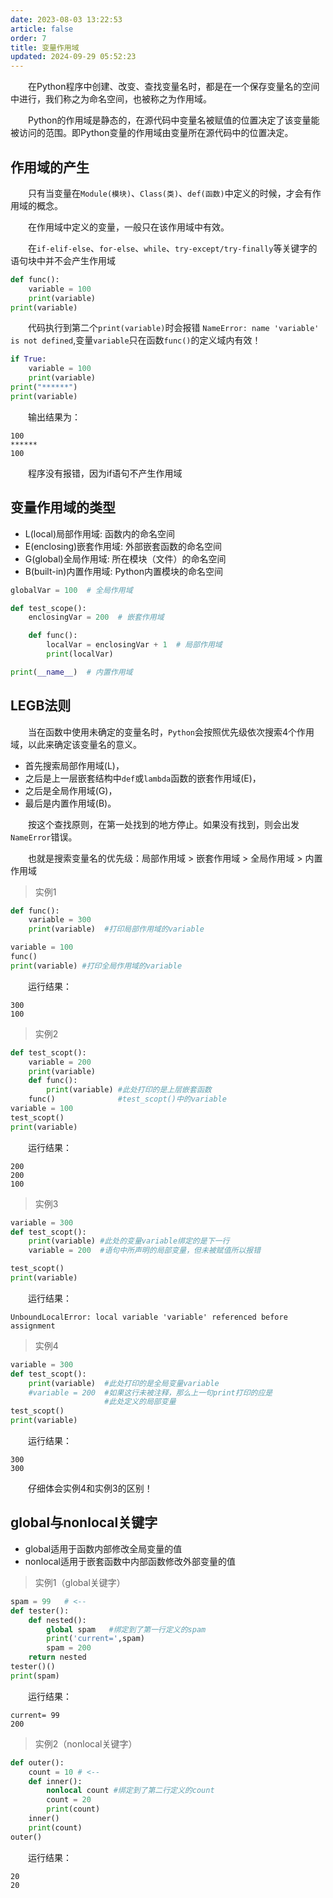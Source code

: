 ```yaml
---
date: 2023-08-03 13:22:53
article: false
order: 7
title: 变量作用域
updated: 2024-09-29 05:52:23
---
```

　　在Python程序中创建、改变、查找变量名时，都是在一个保存变量名的空间中进行，我们称之为命名空间，也被称之为作用域。

　　Python的作用域是静态的，在源代码中变量名被赋值的位置决定了该变量能被访问的范围。即Python变量的作用域由变量所在源代码中的位置决定。

## 作用域的产生

　　只有当变量在`Module(模块)`、`Class(类)`、`def(函数)`中定义的时候，才会有作用域的概念。

　　在作用域中定义的变量，一般只在该作用域中有效。

　　在`if-elif-else`、`for-else`、`while`、`try-except/try-finally`等关键字的语句块中并不会产生作用域

```python
def func():
    variable = 100
    print(variable)
print(variable)
```

　　代码执行到第二个`print(variable)`时会报错 `NameError: name 'variable' is not defined`,变量`variable`只在函数`func()`的定义域内有效！

```python
if True:
    variable = 100
    print(variable)
print("******")
print(variable)
```

　　输出结果为：

```shell
100     
******
100
```

　　程序没有报错，因为if语句不产生作用域

## 变量作用域的类型

- L(local)局部作用域: 函数内的命名空间
- E(enclosing)嵌套作用域: 外部嵌套函数的命名空间
- G(global)全局作用域: 所在模块（文件）的命名空间
- B(built-in)内置作用域: Python内置模块的命名空间

```python
globalVar = 100  # 全局作用域     

def test_scope():
    enclosingVar = 200  # 嵌套作用域

    def func():
        localVar = enclosingVar + 1  # 局部作用域
        print(localVar)

print(__name__)  # 内置作用域
```

## LEGB法则

　　当在函数中使用未确定的变量名时，`Python`会按照优先级依次搜索4个作用域，以此来确定该变量名的意义。

- 首先搜索局部作用域(L)，
- 之后是上一层嵌套结构中`def`或`lambda`函数的嵌套作用域(E)，
- 之后是全局作用域(G)，
- 最后是内置作用域(B)。

　　按这个查找原则，在第一处找到的地方停止。如果没有找到，则会出发`NameError`错误。

　　也就是搜索变量名的优先级：局部作用域 > 嵌套作用域 > 全局作用域 > 内置作用域

> 实例1

```python
def func():
    variable = 300
    print(variable)  #打印局部作用域的variable

variable = 100
func()
print(variable) #打印全局作用域的variable
```

　　运行结果：

```shell
300
100
```

> 实例2

```python
def test_scopt():
    variable = 200
    print(variable)
    def func():
        print(variable) #此处打印的是上层嵌套函数
    func()              #test_scopt()中的variable
variable = 100
test_scopt()
print(variable)
```

　　运行结果：

```shell
200
200
100
```

> 实例3

```python
variable = 300
def test_scopt():
    print(variable) #此处的变量variable绑定的是下一行  
    variable = 200  #语句中所声明的局部变量，但未被赋值所以报错

test_scopt()
print(variable)
```

　　运行结果：

```shell
UnboundLocalError: local variable 'variable' referenced before assignment
```

> 实例4

```python
variable = 300
def test_scopt():
    print(variable)  #此处打印的是全局变量variable
    #variable = 200  #如果这行未被注释，那么上一句print打印的应是
                     #此处定义的局部变量     
test_scopt()
print(variable)
```

　　运行结果：

```shell
300
300
```

　　仔细体会实例4和实例3的区别！

## global与nonlocal关键字

- global适用于函数内部修改全局变量的值
- nonlocal适用于嵌套函数中内部函数修改外部变量的值

> 实例1（global关键字）

```python
spam = 99   # <--
def tester():
    def nested():
        global spam   #绑定到了第一行定义的spam
        print('current=',spam)
        spam = 200
    return nested
tester()()
print(spam)
```

　　运行结果：

```shell
current= 99
200
```

> 实例2（nonlocal关键字）

```python
def outer():
    count = 10 # <--
    def inner():
        nonlocal count #绑定到了第二行定义的count
        count = 20
        print(count)
    inner()
    print(count)
outer()
```

　　运行结果：

```shell
20
20
```
